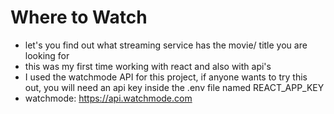 # Where to Watch

- let's you find out what streaming service has the movie/ title you are looking for
- this was my first time working with react and also with api's
- I used the watchmode API for this project, if anyone wants to try this out, you will need an api key inside the .env file named REACT_APP_KEY
- watchmode: https://api.watchmode.com
